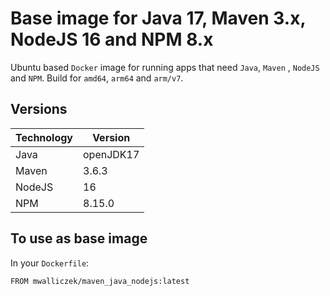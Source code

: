 # Base image for Java 17, Maven 3.x, NodeJS 16 and NPM 8.x

Ubuntu based `Docker` image for running apps that need `Java`, `Maven` , `NodeJS` and `NPM`. Build for `amd64`, `arm64` and `arm/v7`.

## Versions

| Technology | Version   |
|------------|-----------|
| Java       | openJDK17 |
| Maven      | 3.6.3     |
| NodeJS     | 16   |
| NPM     | 8.15.0   |

## To use as base image

In your `Dockerfile`:

```docker
FROM mwalliczek/maven_java_nodejs:latest
```
